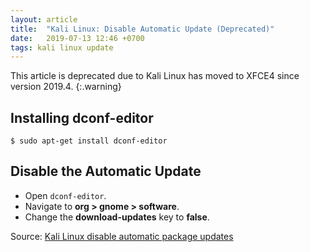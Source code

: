 ```yaml
---
layout: article
title:  "Kali Linux: Disable Automatic Update (Deprecated)"
date:   2019-07-13 12:46 +0700
tags: kali linux update
---
```


This article is deprecated due to Kali Linux has moved to XFCE4 since version 2019.4.
{:.warning}

## Installing dconf-editor

```
$ sudo apt-get install dconf-editor
```

## Disable the Automatic Update

- Open `dconf-editor`.
- Navigate to **org > gnome > software**.
- Change the **download-updates** key to **false**.

Source: [Kali Linux disable automatic package updates](https://unix.stackexchange.com/questions/240303/kali-linux-disable-automatic-package-updates/327497)

